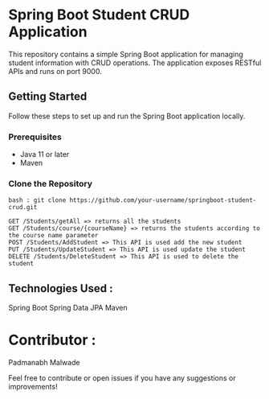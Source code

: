# Spring Boot Student CRUD Application

This repository contains a simple Spring Boot application for managing student information with CRUD operations. The application exposes RESTful APIs and runs on port 9000.

## Getting Started

Follow these steps to set up and run the Spring Boot application locally.

### Prerequisites

- Java 11 or later
- Maven

### Clone the Repository

```
bash : git clone https://github.com/your-username/springboot-student-crud.git

GET /Students/getAll => returns all the students
GET /Students/course/{courseName} => returns the students according to the course name parameter
POST /Students/AddStudent => This API is used add the new student
PUT /Students/UpdateStudent => This API is used update the student
DELETE /Students/DeleteStudent => This API is used to delete the student
```
## Technologies Used :
Spring Boot
Spring Data JPA
Maven

# Contributor :
Padmanabh Malwade

Feel free to contribute or open issues if you have any suggestions or improvements!
